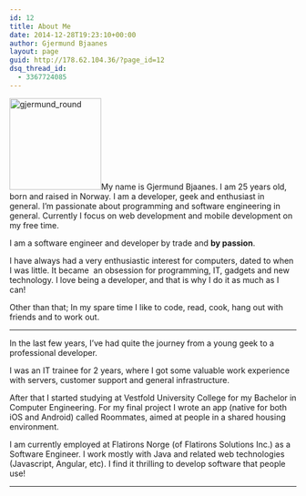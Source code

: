 ```yaml
---
id: 12
title: About Me
date: 2014-12-28T19:23:10+00:00
author: Gjermund Bjaanes
layout: page
guid: http://178.62.104.36/?page_id=12
dsq_thread_id:
  - 3367724085
---
```

[<img class=" wp-image-38 alignleft" src="http://maximumdeveloper.com/wp-content/uploads/2014/12/gjermund_round-300x300.png" alt="gjermund_round" width="161" height="161" srcset="http://gjermundbjaanes.com/wp-content/uploads/2014/12/gjermund_round-300x300.png 300w, http://gjermundbjaanes.com/wp-content/uploads/2014/12/gjermund_round-150x150.png 150w, http://gjermundbjaanes.com/wp-content/uploads/2014/12/gjermund_round-600x600.png 600w, http://gjermundbjaanes.com/wp-content/uploads/2014/12/gjermund_round.png 720w" sizes="(max-width: 161px) 100vw, 161px" />](http://maximumdeveloper.com/wp-content/uploads/2014/12/gjermund_round.png)My name is Gjermund Bjaanes. I am 25 years old, born and raised in Norway. I am a developer, geek and enthusiast in general. I&#8217;m passionate about programming and software engineering in general. Currently I focus on web development and mobile development on my free time.

I am a software engineer and developer by trade and **by passion**.

I have always had a very enthusiastic interest for computers, dated to when I was little. It became  an obsession for programming, IT, gadgets and new technology. I love being a developer, and that is why I do it as much as I can!

Other than that; In my spare time I like to code, read, cook, hang out with friends and to work out.

* * *

In the last few years, I’ve had quite the journey from a young geek to a professional developer.

I was an IT trainee for 2 years, where I got some valuable work experience with servers, customer support and general infrastructure.

After that I started studying at Vestfold University College for my Bachelor in Computer Engineering. For my final project I wrote an app (native for both iOS and Android) called Roommates, aimed at people in a shared housing environment.

I am currently employed at Flatirons Norge (of Flatirons Solutions Inc.) as a Software Engineer. I work mostly with Java and related web technologies (Javascript, Angular, etc). I find it thrilling to develop software that people use!

* * *

&nbsp;

<div class="addtoany_share_save_container addtoany_content_bottom">
  <div class="a2a_kit a2a_kit_size_32 addtoany_list a2a_target" id="wpa2a_1">
    <a class="a2a_button_facebook" href="http://www.addtoany.com/add_to/facebook?linkurl=http%3A%2F%2Fgjermundbjaanes.com%2Fabout-me%2F&linkname=About%20Me" title="Facebook" rel="nofollow" target="_blank"></a><a class="a2a_button_twitter" href="http://www.addtoany.com/add_to/twitter?linkurl=http%3A%2F%2Fgjermundbjaanes.com%2Fabout-me%2F&linkname=About%20Me" title="Twitter" rel="nofollow" target="_blank"></a><a class="a2a_button_google_plus" href="http://www.addtoany.com/add_to/google_plus?linkurl=http%3A%2F%2Fgjermundbjaanes.com%2Fabout-me%2F&linkname=About%20Me" title="Google+" rel="nofollow" target="_blank"></a><a class="a2a_dd addtoany_share_save" href="https://www.addtoany.com/share"></a>
  </div>
</div>